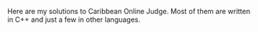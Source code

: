 Here are my solutions to Caribbean Online Judge. 
Most of them are written in C++ and just a few in other languages.
